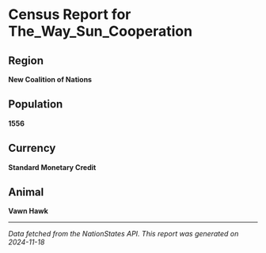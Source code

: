 
# Census Report for The_Way_Sun_Cooperation

## Region
**New Coalition of Nations**

## Population
**1556**

## Currency
**Standard Monetary Credit**

## Animal
**Vawn Hawk**

---

*Data fetched from the NationStates API.*
*This report was generated on 2024-11-18*
